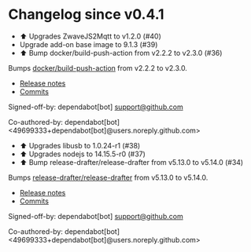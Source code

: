 # Changelog since v0.4.1
- ⬆ Upgrades ZwaveJS2Mqtt to v1.2.0 (#40) 
- Upgrade add-on base image to 9.1.3 (#39) 
- ⬆️ Bump docker/build-push-action from v2.2.2 to v2.3.0 (#36)

Bumps [docker/build-push-action](https://github.com/docker/build-push-action) from v2.2.2 to v2.3.0.
- [Release notes](https://github.com/docker/build-push-action/releases)
- [Commits](https://github.com/docker/build-push-action/compare/v2.2.2...9379083e426e2e84abb80c8c091f5cdeb7d3fd7a)

Signed-off-by: dependabot[bot] <support@github.com>

Co-authored-by: dependabot[bot] <49699333+dependabot[bot]@users.noreply.github.com> 
- ⬆ Upgrades libusb to 1.0.24-r1 (#38) 
- ⬆ Upgrades nodejs to 14.15.5-r0 (#37) 
- ⬆️ Bump release-drafter/release-drafter from v5.13.0 to v5.14.0 (#34)

Bumps [release-drafter/release-drafter](https://github.com/release-drafter/release-drafter) from v5.13.0 to v5.14.0.
- [Release notes](https://github.com/release-drafter/release-drafter/releases)
- [Commits](https://github.com/release-drafter/release-drafter/compare/v5.13.0...e5ccf147077e46b0225a80bbe314d795d77bb7a2)

Signed-off-by: dependabot[bot] <support@github.com>

Co-authored-by: dependabot[bot] <49699333+dependabot[bot]@users.noreply.github.com> 

